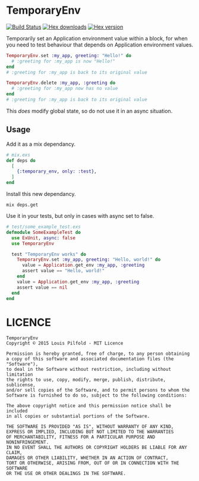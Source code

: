 TemporaryEnv
============

[![Build Status](https://travis-ci.org/lpil/temporary-env.svg?branch=master)](https://travis-ci.org/lpil/temporary-env)
[![Hex downloads](https://img.shields.io/hexpm/dt/temporary_env.svg "Hex downloads")](https://hex.pm/packages/temporary_env)
[![Hex version](https://img.shields.io/hexpm/v/temporary_env.svg "Hex version")](https://hex.pm/packages/temporary_env)


Temporarily set an Application environment value within a block, for when you
need to test behaviour that depends on Application environment values.

```elixir
TemporaryEnv.set :my_app, greeting: "Hello!" do
  # :greeting for :my_app is now "Hello!"
end
# :greeting for :my_app is back to its original value

TemporaryEnv.delete :my_app, :greeting do
  # :greeting for :my_app now has no value
end
# :greeting for :my_app is back to its original value
```

This *does* modify global state, so do not use it in an async situation.

## Usage

Add it as a mix dependancy.

```elixir
# mix.exs
def deps do
  [
    {:temporary_env, only: :test},
  ]
end
```

Install this new dependancy.

```
mix deps.get
```

Use it in your tests, but only in cases with async set to false.

```elixir
# test/some_example_test.exs
defmodule SomeExampleTest do
  use ExUnit, async: false
  use TemporaryEnv

  test "TemporaryEnv works" do
    TemporaryEnv.set :my_app, greeting: "Hello, world!" do
      value = Application.get_env :my_app, :greeting
      assert value == "Hello, world!"
    end
    value = Application.get_env :my_app, :greeting
    assert value == nil
  end
end
```


# LICENCE

```
TemporaryEnv
Copyright © 2015 Louis Pilfold - MIT Licence

Permission is hereby granted, free of charge, to any person obtaining
a copy of this software and associated documentation files (the "Software"),
to deal in the Software without restriction, including without limitation
the rights to use, copy, modify, merge, publish, distribute, sublicense,
and/or sell copies of the Software, and to permit persons to whom the
Software is furnished to do so, subject to the following conditions:

The above copyright notice and this permission notice shall be included
in all copies or substantial portions of the Software.

THE SOFTWARE IS PROVIDED "AS IS", WITHOUT WARRANTY OF ANY KIND,
EXPRESS OR IMPLIED, INCLUDING BUT NOT LIMITED TO THE WARRANTIES
OF MERCHANTABILITY, FITNESS FOR A PARTICULAR PURPOSE AND NONINFRINGEMENT.
IN NO EVENT SHALL THE AUTHORS OR COPYRIGHT HOLDERS BE LIABLE FOR ANY CLAIM,
DAMAGES OR OTHER LIABILITY, WHETHER IN AN ACTION OF CONTRACT,
TORT OR OTHERWISE, ARISING FROM, OUT OF OR IN CONNECTION WITH THE SOFTWARE
OR THE USE OR OTHER DEALINGS IN THE SOFTWARE.
```
